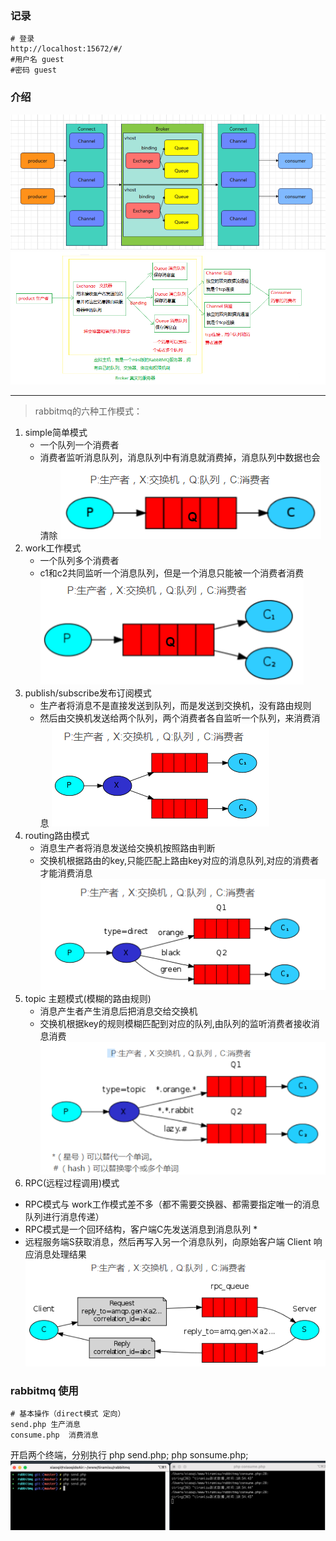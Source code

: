 ### 记录
```angular2html
# 登录
http://localhost:15672/#/
#用户名 guest
#密码 guest
```


### 介绍

![rabbitmq原理](./resource/img/rabbitmq-1.png)
![rabbitmq详解](./resource/img/rabbitmq-2.png)


-----
>  rabbitmq的六种工作模式：

1. simple简单模式
   * 一个队列一个消费者
   *  消费者监听消息队列，消息队列中有消息就消费掉，消息队列中数据也会清除
    ![simple](./resource/img/rabbitmq-simple.png)
2. work工作模式
   * 一个队列多个消费者
   * c1和c2共同监听一个消息队列，但是一个消息只能被一个消费者消费
    ![work](./resource/img/rabbitmq-work.png)
3. publish/subscribe发布订阅模式
   * 生产者将消息不是直接发送到队列，而是发送到交换机，没有路由规则
   * 然后由交换机发送给两个队列，两个消费者各自监听一个队列，来消费消息
      ![publish](./resource/img/rabbitmq-publish.png)
4. routing路由模式
    * 消息生产者将消息发送给交换机按照路由判断
    * 交换机根据路由的key,只能匹配上路由key对应的消息队列,对应的消费者才能消费消息
      ![routing](./resource/img/rabbitmq-routing.png)
5. topic 主题模式(模糊的路由规则)
    * 消息产生者产生消息后把消息交给交换机
    * 交换机根据key的规则模糊匹配到对应的队列,由队列的监听消费者接收消息消费
      ![routing](./resource/img/rabbitmq-topic.png)
6.  RPC(远程过程调用)模式
   * RPC模式与 work工作模式差不多（都不需要交换器、都需要指定唯一的消息队列进行消息传递） 
   * RPC模式是一个回环结构，客户端C先发送消息到消息队列 *
   * 远程服务端S获取消息，然后再写入另一个消息队列，向原始客户端 Client 响应消息处理结果
     ![routing](./resource/img/rabbitmq-rpc.png)

### rabbitmq 使用

```
# 基本操作（direct模式 定向）
send.php 生产消息
consume.php  消费消息
```

 开启两个终端，分别执行 php send.php; php sonsume.php;
![测试示例](./resource/img/rabbitmq-test-work.png)